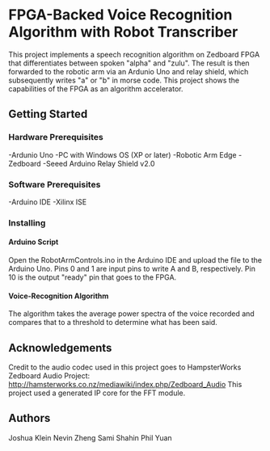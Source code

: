 # FPGA-Backed Voice Recognition Algorithm with Robot Transcriber

  This project implements a speech recognition algorithm on Zedboard FPGA that differentiates between spoken "alpha" and "zulu".  The result is then forwarded to the robotic arm via an Ardunio Uno and relay shield, which subsequently writes "a" or "b" in morse code.  This project shows the capabilities of the FPGA as an algorithm accelerator.

## Getting Started

### Hardware Prerequisites
-Ardunio Uno
-PC with Windows OS (XP or later)
-Robotic Arm Edge
-Zedboard
-Seeed Arduino Relay Shield v2.0

### Software Prerequisites
-Arduino IDE
-Xilinx ISE

### Installing

#### Arduino Script
  Open the RobotArmControls.ino in the Arduino IDE and upload the file to the Arduino Uno.  Pins 0 and 1 are input pins to write A and B, respectively.  Pin 10 is the output "ready" pin that goes to the FPGA.  

#### Voice-Recognition Algorithm
  The algorithm takes the average power spectra of the voice recorded and compares that to a threshold to determine what has been said.
  
## Acknowledgements
  Credit to the audio codec used in this project goes to HampsterWorks Zedboard Audio Project: http://hamsterworks.co.nz/mediawiki/index.php/Zedboard_Audio
  This project used a generated IP core for the FFT module.

## Authors

Joshua Klein
Nevin Zheng
Sami Shahin
Phil Yuan
